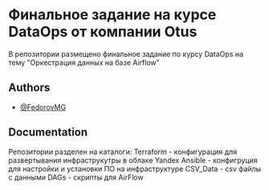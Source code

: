 
# Финальное задание на курсе DataOps от компании Otus
В репозитории размещено финальное задание по курсу DataOps на тему "Оркестрация данных на базе Airflow"

## Authors
- [@FedorovMG](https://www.github.com/FedorovMG)

## Documentation
Репозитории разделен на каталоги:
Terraform - конфигурация для развертывания инфраструкутры в облаке Yandex 
Ansible - конфигруция для настройки и установки ПО на инфраструктуре
CSV_Data - csv файлы с данными
DAGs - скрипты для AirFlow